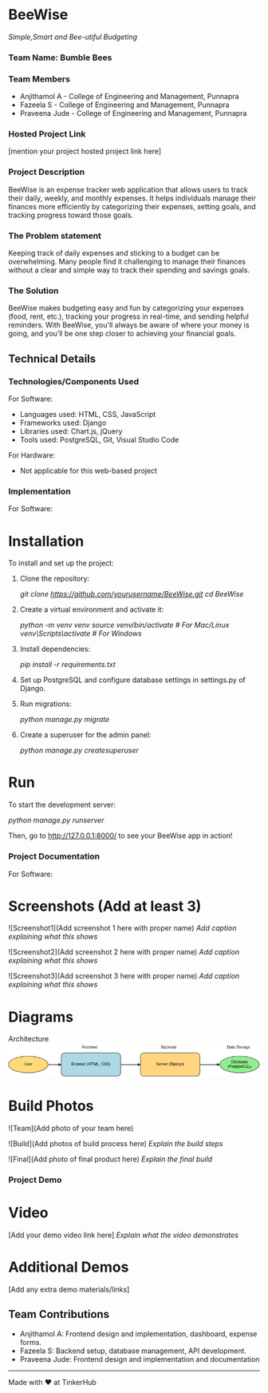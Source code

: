 # BeeWise
*Simple,Smart and Bee-utiful Budgeting*


### Team Name: Bumble Bees


### Team Members
- Anjithamol A - College of Engineering and Management, Punnapra
- Fazeela S - College of Engineering and Management, Punnapra
- Praveena Jude - College of Engineering and Management, Punnapra

### Hosted Project Link
[mention your project hosted project link here]

### Project Description
BeeWise is an expense tracker web application that allows users to track their daily, weekly, and monthly expenses. It helps individuals manage their finances more efficiently by categorizing their expenses, setting goals, and tracking progress toward those goals.

### The Problem statement
Keeping track of daily expenses and sticking to a budget can be overwhelming. Many people find it challenging to manage their finances without a clear and simple way to track their spending and savings goals.

### The Solution
BeeWise makes budgeting easy and fun by categorizing your expenses (food, rent, etc.), tracking your progress in real-time, and sending helpful reminders. With BeeWise, you'll always be aware of where your money is going, and you’ll be one step closer to achieving your financial goals.

## Technical Details
### Technologies/Components Used
For Software:
- Languages used: HTML, CSS, JavaScript
- Frameworks used: Django
- Libraries used: Chart.js, jQuery
- Tools used: PostgreSQL, Git, Visual Studio Code

For Hardware:
- Not applicable for this web-based project

### Implementation
For Software:
# Installation
To install and set up the project:
1. Clone the repository:

   *git clone https://github.com/yourusername/BeeWise.git
   cd BeeWise*

3. Create a virtual environment and activate it:

   *python -m venv venv
   source venv/bin/activate  # For Mac/Linux
   venv\Scripts\activate  # For Windows*

5. Install dependencies:

   *pip install -r requirements.txt*

7. Set up PostgreSQL and configure database settings in settings.py of Django.

8. Run migrations:

   *python manage.py migrate*

10. Create a superuser for the admin panel:

    *python manage.py createsuperuser*



# Run
To start the development server:

*python manage.py runserver*

Then, go to http://127.0.0.1:8000/ to see your BeeWise app in action!


### Project Documentation
For Software:

# Screenshots (Add at least 3)
![Screenshot1](Add screenshot 1 here with proper name)
*Add caption explaining what this shows*

![Screenshot2](Add screenshot 2 here with proper name)
*Add caption explaining what this shows*

![Screenshot3](Add screenshot 3 here with proper name)
*Add caption explaining what this shows*

# Diagrams
Architecture
![image alt](https://github.com/fazeelamol/BeeWise/blob/main/Untitled%20Diagram.drawio.png?raw=true)


# Build Photos
![Team](Add photo of your team here)


![Build](Add photos of build process here)
*Explain the build steps*

![Final](Add photo of final product here)
*Explain the final build*

### Project Demo
# Video
[Add your demo video link here]
*Explain what the video demonstrates*

# Additional Demos
[Add any extra demo materials/links]

## Team Contributions
- Anjithamol A: Frontend design and implementation, dashboard, expense forms.
- Fazeela S: Backend setup, database management, API development.
- Praveena Jude: Frontend design and implementation and documentation

---
Made with ❤️ at TinkerHub
